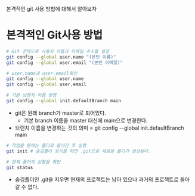 

본격적인 git 사용 방법에 대해서 알아보자 
# 본격적인 Git사용 방법

```bash
# Git 전역으로 사용자 이름과 이메일 주소를 설정
git config --global user.name "(본인 이름)"
git config --global user.email "(본인 이메일)"

# user.name과 user.email확인
git config --global user.name
git config --global user.email

# 기본 브랜치 이름 변경
git config --global init.defaultBranch main
```

- git은 원래 branch가 master로 되어있다.
    - 기본 branch 이름을 master 대신에 main으로 변경한다.
- 브랜치 이름을 변경하는 것의 의미 = git config --global init.defaultBranch main

```bash
# 작업을 원하는 폴더로 들어간 후 실행
git init # 숨김폴더 보기를 하면 .git으로 새로운 폴더가 생성된다.

# 현재 폴더의 상황을 확인
git status
```

- 숨김폴더인 .git을 지우면 현재의 프로젝트는 남아 있으나 과거의 프로젝트로 돌아갈 수 없다.
